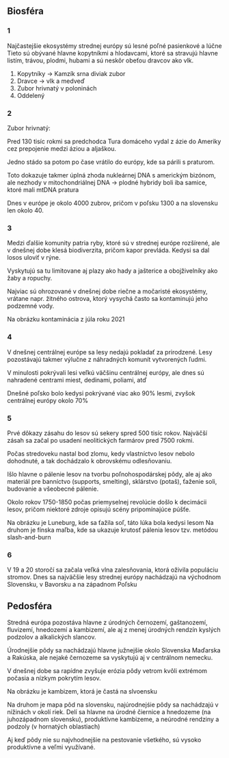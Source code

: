 ## Biosféra

### 1

Najčastejšie ekosystémy strednej európy sú lesné poľné pasienkové a lúčne
Tieto sú obývané hlavne kopytníkmi a hlodavcami, ktoré sa stravujú hlavne listím, trávou, plodmi, hubami a sú neskôr obeťou dravcov ako vlk.

1. Kopytníky -> Kamzík srna diviak zubor
2. Dravce -> vlk a medveď
3. Zubor hrivnatý v poloninách
4. Oddelený

### 2 

Zubor hrivnatý:

Pred 130 tisíc rokmi sa predchodca Tura domáceho vydal z ázie do Ameriky cez prepojenie medzi áziou a aljaškou.

Jedno stádo sa potom po čase vrátilo do európy, kde sa párili s praturom. 

Toto dokazuje takmer úplná zhoda nukleárnej DNA s americkým bizónom, ale nezhody v mitochondriálnej DNA -> plodné hybridy boli iba samice, ktoré mali mtDNA pratura

Dnes v európe je okolo 4000 zubrov, pričom v poľsku 1300 a na slovensku len okolo 40.

### 3

Medzi ďalšie komunity patria ryby, ktoré sú v strednej európe rozšírené, ale v dnešnej dobe klesá biodiverzita, pričom kapor prevláda. Kedysi sa dal losos uloviť v rýne.

Vyskytujú sa tu limitovane aj plazy ako hady a jašterice a obojživelníky ako žaby a ropuchy.

Najviac sú ohrozované v dnešnej dobe riečne a močaristé ekosystémy, vrátane napr. žitného ostrova, ktorý vysychá často sa kontaminujú jeho podzemné vody.

Na obrázku kontaminácia z júla roku 2021

### 4

V dnešnej centrálnej európe sa lesy nedajú pokladať za prirodzené. Lesy pozostávajú takmer výlučne z náhradných komunít vytvorených ľudmi.

V minulosti pokrývali lesi veľkú väčšinu centrálnej európy, ale dnes sú nahradené centrami miest, dedinami, poliami, atď

Dnešné poľsko bolo kedysi pokrývané viac ako 90% lesmi, zvyšok centrálnej európy okolo 70%

### 5

Prvé dôkazy zásahu do lesov sú sekery spred 500 tisíc rokov. Najväčší zásah sa začal po usadení neolitických farmárov pred 7500 rokmi.

Počas stredoveku nastal bod zlomu, kedy vlastníctvo lesov nebolo dohodnuté, a tak dochádzalo k obrovskému odlesňovaniu.

Išlo hlavne o pálenie lesov na tvorbu poľnohospodárskej pôdy, ale aj ako materiál pre banníctvo (supports, smelting), sklárstvo (potaš), ťaženie soli, budovanie a všeobecné pálenie.

Okolo rokov 1750-1850 počas priemyselnej revolúcie došlo k decimácii lesov, pričom niektoré zdroje opisujú scény pripomínajúce púšťe.  

Na obrázku je Luneburg, kde sa ťažila soľ, táto lúka bola kedysi lesom
Na druhom je fínska maľba, kde sa ukazuje krutosť pálenia lesov tzv. metódou slash-and-burn

### 6

V 19 a 20 storočí sa začala veľká vlna zalesňovania, ktorá oživila populáciu stromov.
Dnes sa najväčšie lesy strednej európy nachádzajú na východnom Slovensku, v Bavorsku a na západnom Poľsku

## Pedosféra

Stredná európa pozostáva hlavne z úrodných černozemí, gaštanozemí, fluvizemí, hnedozemí a kambizemí, ale aj z menej úrodných rendzín kyslých podzolov a alkalických slancov.

Úrodnejšie pôdy sa nachádzajú hlavne južnejšie okolo Slovenska Maďarska a Rakúska, ale nejaké černozeme sa vyskytujú aj v centrálnom nemecku.

V dnešnej dobe sa rapídne zvyšuje erózia pôdy vetrom kvôli extrémom počasia a nízkym pokrytím lesov.

Na obrázku je kambizem, ktorá je častá na slvoensku

Na druhom je mapa pôd na slovensku, najúrodnejśie pôdy sa nachádzajú v nížinách v okolí riek. Delí sa hlavne na úrodné čiernice a hnedozeme (na juhozápadnom slovensku), produktívne kambizeme, a neúrodné rendziny a podzoly (v hornatých oblastiach)

Aj keď pôdy nie su najvhodnejšie na pestovanie všetkého, sú vysoko produktívne a veľmi využívané.